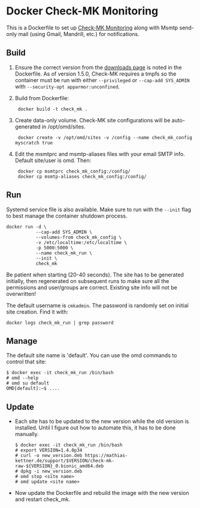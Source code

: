 # Docker Check-MK Monitoring

This is a Dockerfile to set up [Check-MK Monitoring][1] along with
Msmtp send-only mail (using Gmail, Mandrill, etc.) for notifications.

## Build

1. Ensure the correct version from the [downloads page][2] is noted in the
Dockerfile. As of version 1.5.0, Check-MK requires a tmpfs so the container must
be run with either `--privileged` or `--cap-add SYS_ADMIN` with `--security-opt apparmor:unconfined`.

1. Build from Dockerfile:

        docker build -t check_mk .

1. Create data-only volume. Check-MK site configurations will be auto-generated in
/opt/omd/sites.

        docker create -v /opt/omd/sites -v /config --name check_mk_config myscratch true

1. Edit the msmtprc and msmtp-aliases files with your email SMTP info. Default
site/user is omd. Then:

        docker cp msmtprc check_mk_config:/config/
        docker cp msmtp-aliases check_mk_config:/config/

## Run

Systemd service file is also available. Make sure to run with the `--init` flag
to best manage the container shutdown process.

    docker run -d \
               --cap-add SYS_ADMIN \
               --volumes-from check_mk_config \
               -v /etc/localtime:/etc/localtime \
               -p 5000:5000 \
               --name check_mk_run \
               --init \
               check_mk

Be patient when starting (20-40 seconds). The site has to be generated
initially, then regenerated on subsequent runs to make sure all the permissions
and user/groups are correct. Existing site info will not be overwritten!

The default username is `cmkadmin`. The password is randomly set on initial site
creation. Find it with:

    docker logs check_mk_run | grep password

## Manage

The default site name is 'default'. You can use the omd commands to control that
site:

    $ docker exec -it check_mk_run /bin/bash
    # omd --help
    # omd su default
    OMD[default]:~$ ....

## Update

* Each site has to be updated to the new version while the old version is
  installed. Until I figure out how to automate this, it has to be done
  manually.

      $ docker exec -it check_mk_run /bin/bash
      # export VERSION=1.4.0p34
      # curl -o new_version.deb https://mathias-kettner.de/support/$VERSION/check-mk-raw-${VERSION}_0.bionic_amd64.deb
      # dpkg -i new_version.deb
      # omd stop <site name>
      # omd update <site name>
      
* Now update the Dockerfile and rebuild the image with the new version and
  restart check_mk.

[1]: http://mathias-kettner.com/check_mk.html  "Check-MK Monitoring"
[2]: http://mathias-kettner.com/check_mk_download.php?HTML=yes "downloads page" 
